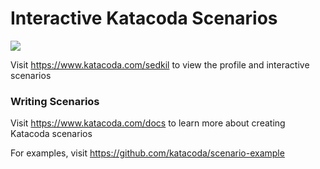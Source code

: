 # Interactive Katacoda Scenarios

[![](http://shields.katacoda.com/katacoda/sedkil/count.svg)](https://www.katacoda.com/sedkil "Get your profile on Katacoda.com")

Visit https://www.katacoda.com/sedkil to view the profile and interactive scenarios

### Writing Scenarios
Visit https://www.katacoda.com/docs to learn more about creating Katacoda scenarios

For examples, visit https://github.com/katacoda/scenario-example
